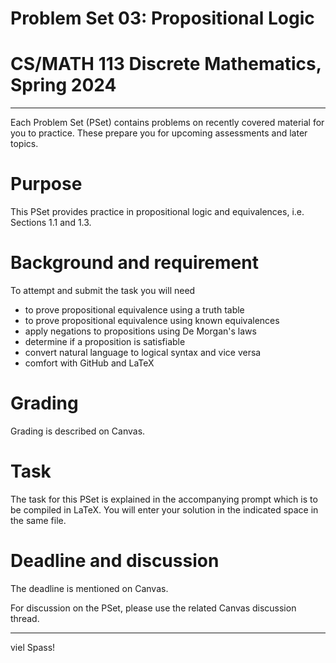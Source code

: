 # Problem Set 03: Propositional Logic
# CS/MATH 113 Discrete Mathematics, Spring 2024
***

Each Problem Set (PSet) contains problems on recently covered material for you to practice. These prepare you for upcoming assessments and later topics.

# Purpose

This PSet provides practice in propositional logic and equivalences, i.e. Sections 1.1 and 1.3.

# Background and requirement

To attempt and submit the task you will need
- to prove propositional equivalence using a truth table
- to prove propositional equivalence using known equivalences
- apply negations to propositions using De Morgan's laws
- determine if a proposition is satisfiable
- convert natural language to logical syntax and vice versa
- comfort with GitHub and LaTeX

# Grading

Grading is described on Canvas.

# Task

The task for this PSet is explained in the accompanying prompt which is to be compiled in LaTeX. You will enter your solution in the indicated space in the same file.

# Deadline and discussion

The deadline is mentioned on Canvas.

For discussion on the PSet, please use the related Canvas discussion thread.

---
viel Spass!
